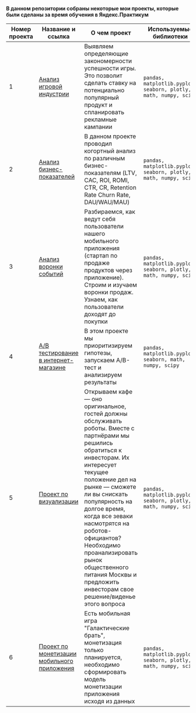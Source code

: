 **В данном репозитории собраны некоторые мои проекты, которые были сделаны за время обучения в Яндекс.Практикум**
 
Номер проекта | Название и ссылка | О чем проект | Используемые библиотеки |
--- | --- | --- | --- |
1 | [Анализ игровой индустрии](https://github.com/AlexandrBelokon/YandexProjects/tree/main/01-%D0%90%D0%BD%D0%B0%D0%BB%D0%B8%D0%B7%20%D1%80%D1%8B%D0%BD%D0%BA%D0%B0%20%D0%BA%D0%BE%D0%BC%D0%BF%D1%8C%D1%8E%D1%82%D0%B5%D1%80%D0%BD%D1%8B%D1%85%20%D0%B8%D0%B3%D1%80 "Анализ игровой индустрии") | Выявляем определяющие закономерности успешности игры. Это позволит сделать ставку на потенциально популярный продукт и спланировать рекламные кампании | `pandas, matplotlib.pyplot, seaborn, plotly, math, numpy, scipy`|
2 | [Анализ бизнес-показателей](https://github.com/AlexandrBelokon/YandexProjects/tree/main/02-%D0%A0%D0%B0%D1%81%D1%81%D1%87%D0%B5%D1%82%20%D0%BF%D1%80%D0%BE%D0%B4%D1%83%D0%BA%D1%82%D0%BE%D0%B2%D1%8B%D1%85%20%D0%BC%D0%B5%D1%82%D1%80%D0%B8%D0%BA%20%D0%B8%20%D0%BA%D0%BE%D0%B3%D0%BE%D1%80%D1%82%D0%BD%D1%8B%D0%B9%20%D0%B0%D0%BD%D0%B0%D0%BB%D0%B8%D0%B7%20%D0%B4%D0%B0%D0%BD%D0%BD%D1%8B%D1%85 "Анализ бизнес-показателей") | В данном проекте проводил когортный анализ по различным бизнес-показателям (LTV, CAC, ROI, ROMI, CTR, CR, Retention Rate Churn Rate, DAU/WAU/MAU) | `pandas, matplotlib.pyplot, seaborn, plotly, math, numpy, scipy` |
3 | [Анализ воронки событий](https://github.com/AlexandrBelokon/YandexProjects/tree/main/03-%D0%92%D0%BE%D1%80%D0%BE%D0%BD%D0%BA%D0%B8%20%D1%81%D0%BE%D0%B1%D1%8B%D1%82%D0%B8%D0%B9 "Анализ бизнес-показателей") | Разбираемся, как ведут себя пользователи нашего мобильного приложения (стартап по продаже продуктов через приложение). Строим и изучаем воронки продаж. Узнаем, как пользователи доходят до покупки | `pandas, matplotlib.pyplot, seaborn, plotly, math, numpy, scipy` |
4 | [А/B тестирование в интернет-магазине](https://github.com/AlexandrBelokon/YandexProjects/tree/main/04-%D0%90%D0%91%20%D0%A2%D0%B5%D1%81%D1%82%D0%B8%D1%80%D0%BE%D0%B2%D0%B0%D0%BD%D0%B8%D0%B5 "Аналитика в интернет-магазине") | В этом проекте мы приоритизируем гипотезы, запускаем A/B-тест и анализируем результаты | `pandas, matplotlib.pyplot, seaborn, math, numpy, scipy` |
5 | [Проект по визуализации](https://github.com/AlexandrBelokon/YandexProjects/tree/main/05-%D0%92%D0%B8%D0%B7%D1%83%D0%B0%D0%BB%D0%B8%D0%B7%D0%B0%D1%86%D0%B8%D1%8F "Анализ рынка общественного питания Москвы") | Открываем кафе — оно оригинальное, гостей должны обслуживать роботы. Вместе с партнёрами мы решились обратиться к инвесторам. Их интересует текущее положение дел на рынке — сможете ли вы снискать популярность на долгое время, когда все зеваки насмотрятся на роботов-официантов? Необходимо проанализировать рынок общественного питания Москвы и предложить инвесторам свое решение/виденье этого вопроса | `pandas, matplotlib.pyplot, seaborn, plotly, math, numpy, scipy` |
6 | [Проект по монетизации мобильного приложения](https://github.com/AlexandrBelokon/YandexProjects/tree/main/06-%D0%9C%D0%BE%D0%BD%D0%B5%D1%82%D0%B8%D0%B7%D0%B0%D1%86%D0%B8%D1%8F%20%D0%BC%D0%BE%D0%B1%D0%B8%D0%BB%D1%8C%D0%BD%D0%BE%D0%B3%D0%BE%20%D0%BF%D1%80%D0%B8%D0%BB%D0%BE%D0%B6%D0%B5%D0%BD%D0%B8%D1%8F "Монетизация мобильной игры") | Есть мобильная игра "Галактические брать", монетизация только планируется, необходимо сформировать модель монетизации приложения исходя из данных | `pandas, matplotlib.pyplot, seaborn, plotly, math, numpy, scipy` |
